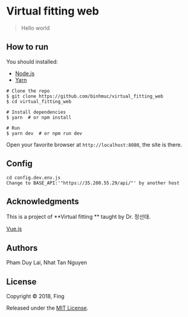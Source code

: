 
# Virtual fitting web

> Hello world

## How to run

You should installed:

- [Node.js](https://nodejs.org)
- [Yarn](https://yarnpkg.com)

```
# Clone the repo
$ git clone https://github.com/binhmuc/virtual_fitting_web
$ cd virtual_fitting_web

# Install dependencies
$ yarn  # or npm install

# Run
$ yarn dev  # or npm run dev
```
Open your favorite browser at `http://localhost:8080`, the site is there.

## Config 

```
cd config.dev.env.js
Change to BASE_API:'"https://35.200.55.29/api/"' by another host
```

## Acknowledgments

This is a project of **Virtual fitting ** taught by Dr. 정선태.


[Vue.js](https://vuejs.org/)

## Authors

Pham Duy Lai, Nhat Tan Nguyen

## License
Copyright © 2018, Fing

Released under the [MIT License](https://opensource.org/licenses/MIT).

